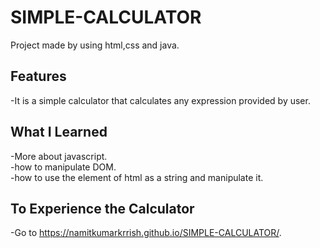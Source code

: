# SIMPLE-CALCULATOR
Project made by using html,css and java.

## Features
-It is a simple calculator that calculates any expression provided by user.

## What I Learned
-More about javascript.
<br>
-how to manipulate DOM.
<br>
-how to use the element of html as a string and manipulate it.

## To Experience the Calculator
-Go to https://namitkumarkrrish.github.io/SIMPLE-CALCULATOR/.
